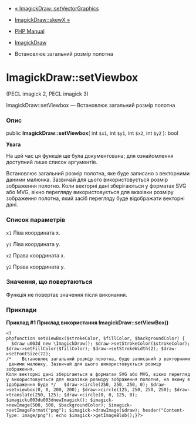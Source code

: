 - [«
ImagickDraw::setVectorGraphics](imagickdraw.setvectorgraphics.md)
- [ImagickDraw::skewX »](imagickdraw.skewx.md)

- [PHP Manual](index.md)
- [ImagickDraw](class.imagickdraw.md)
- Встановлює загальний розмір полотна

# ImagickDraw::setViewbox

(PECL imagick 2, PECL imagick 3)

ImagickDraw::setViewbox — Встановлює загальний розмір полотна

### Опис

public **ImagickDraw::setViewbox**(
int `$x1`,
int `$y1`,
int `$x2`,
int `$y2`
): bool

**Увага**

На цей час ця функція ще була документована; для
ознайомлення доступний лише список аргументів.

Встановлює загальний розмір полотна, яке буде записано з векторними
даними малюнка. Зазвичай для цього використовується розмір зображення
полотно. Коли векторні дані зберігаються у форматах SVG або MVG, вікно
перегляду використовується для вказівки розміру зображення полотна,
який засіб перегляду буде відображати векторні дані.

### Список параметрів

`x1`
Ліва координата x.

`y1`
Ліва координата y.

`x2`
Права координата x.

`y2`
Права координата y.

### Значення, що повертаються

Функція не повертає значення після виконання.

### Приклади

**Приклад #1 Приклад використання **ImagickDraw::setViewBox()****

` <?phpfunction setViewBox($strokeColor, $fillColor, $backgroundColor) {    $draw u003d new \ImagickDraw(); $draw->setStrokeColor($strokeColor); $draw->setFillColor($fillColor); $draw->setStrokeWidth(2); $draw->setFontSize(72); /*    Встановлює загальний розмір полотна, буде записаний з векторними даними малюнку. Зазвичай для цього використовується розмір зображення. Коли векторні дані зберігаються в форматах SVG або MVG, вікно перегляду використовується для вказівки розміру зображення полотня, на якому відображення буде */   $draw->circle(250, 250, 250, 0); $draw->setviewbox(0, 0, 200, 200); $draw->circle(125, 250, 250, 250); $draw->translate(250, 125); $draw->circle(0, 0, 125, 0); $imagicku003du003dnewImagick(); $imagick->newImage(500, 500, $backgroundColor); $imagick->setImageFormat("png"); $imagick->drawImage($draw); header("Content-Type: image/png"); echo $imagick->getImageBlob();}?> `
